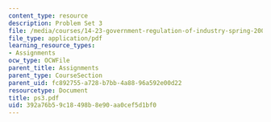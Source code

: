 ```yaml
---
content_type: resource
description: Problem Set 3
file: /media/courses/14-23-government-regulation-of-industry-spring-2003/392a76b59c18498b8e90aa0cef5d1bf0_ps3.pdf
file_type: application/pdf
learning_resource_types:
- Assignments
ocw_type: OCWFile
parent_title: Assignments
parent_type: CourseSection
parent_uid: fc892755-a728-b7bb-4a88-96a592e00d22
resourcetype: Document
title: ps3.pdf
uid: 392a76b5-9c18-498b-8e90-aa0cef5d1bf0
---
```

